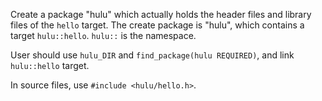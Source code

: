 Create a package "hulu" which actually holds the header files and library files of the `hello` target.
The create package is "hulu", which contains a target `hulu::hello`. `hulu::` is the namespace.

User should use `hulu_DIR` and `find_package(hulu REQUIRED)`, and link `hulu::hello` target.

In source files, use `#include <hulu/hello.h>`.